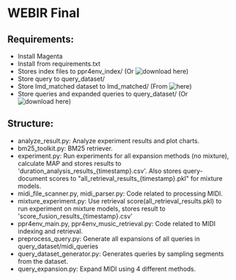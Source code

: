 # WEBIR Final

## Requirements:
* Install Magenta
* Install from requirements.txt
* Stores index files to ppr4env_index/ (Or ![download here](https://drive.google.com/file/d/1lhJUTOcCuqM8UBSyr9coFTTl-xAcHMNI/view?fbclid=IwY2xjawKv4yFleHRuA2FlbQIxMABicmlkETF0ekI5VVhyY3VVZ1dBTWtDAR4B5sAlqB0BivRZvBawoy3TfNPKVFcWrt_qR54VndRCuVj0ohILGAiWXleFvg_aem_sQvaME05fxmz9QChgyQgnQ))
* Store query to query_dataset/
* Store lmd_matched dataset to lmd_matched/ (From ![here](https://colinraffel.com/projects/lmd/))
* Store queries and expanded queries to query_dataset/ (Or ![download here](https://drive.google.com/file/d/1BSNNtcqJzDYBTT8PCmIkfBm8QbVE0O9f/view?fbclid=IwY2xjawKv44hleHRuA2FlbQIxMABicmlkETF0ekI5VVhyY3VVZ1dBTWtDAR6r_Ubl043S9EYjR4V3Inwy5uaG9ZQAvMCtha8gq2aoSZZkO8emEnEG85xRuA_aem_wqbvHqre_y6Y2GyeTqS3Bg))

## Structure:
* analyze_result.py: Analyze experiment results and plot charts.
* bm25_toolkit.py: BM25 retriever.
* experiment.py: Run experiments for all expansion methods (no mixture), calculate MAP and stores results to 'duration_analysis_results_{timestamp}.csv'. Also stores query-document scores to "all_retrieval_results_{timestamp}.pkl" for mixture models.
* midi_file_scanner.py, midi_parser.py: Code related to processing MIDI.
* mixture_experiment.py: Use retrieval score(all_retrieval_results.pkl) to run experiment on mixture models, stores result to 'score_fusion_results_{timestamp}.csv'
* ppr4env_main.py, ppr4env_music_retrieval.py: Code related to MIDI indexing and retrieval.
* preprocess_query.py: Generate all expansions of all queries in query_dataset/midi_queries
* query_dataset_generator.py: Generates queries by sampling segments from the dataset.
* query_expansion.py: Expand MIDI using 4 different methods.
